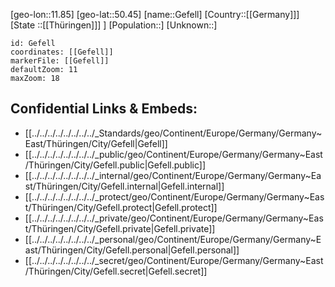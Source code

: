 ﻿---
location: [50.45,11.85]
mapzoom: [7,12] 
mapmarker: city 
type: City
tags:
- geo/City


SpocWebEntityId: 30383
isDeleted: false
confidential: public

---
[geo-lon::11.85]
[geo-lat::50.45]
[name::Gefell]
[Country::[[Germany]]]
[State ::[[Thüringen]]] ]
[Population::]
[Unknown::]


```leaflet
id: Gefell
coordinates: [[Gefell]]
markerFile: [[Gefell]]
defaultZoom: 11 
maxZoom: 18
```


## Confidential Links & Embeds: 
- [[../../../../../../../../_Standards/geo/Continent/Europe/Germany/Germany~East/Thüringen/City/Gefell|Gefell]] 
- [[../../../../../../../../_public/geo/Continent/Europe/Germany/Germany~East/Thüringen/City/Gefell.public|Gefell.public]] 
- [[../../../../../../../../_internal/geo/Continent/Europe/Germany/Germany~East/Thüringen/City/Gefell.internal|Gefell.internal]] 
- [[../../../../../../../../_protect/geo/Continent/Europe/Germany/Germany~East/Thüringen/City/Gefell.protect|Gefell.protect]] 
- [[../../../../../../../../_private/geo/Continent/Europe/Germany/Germany~East/Thüringen/City/Gefell.private|Gefell.private]] 
- [[../../../../../../../../_personal/geo/Continent/Europe/Germany/Germany~East/Thüringen/City/Gefell.personal|Gefell.personal]] 
- [[../../../../../../../../_secret/geo/Continent/Europe/Germany/Germany~East/Thüringen/City/Gefell.secret|Gefell.secret]] 
